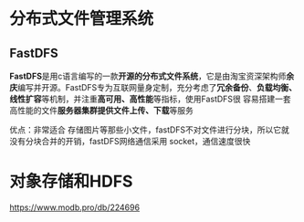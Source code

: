 # 分布式文件管理系统

## FastDFS

**FastDFS**是用c语言编写的一款**开源的分布式文件系统**，它是由淘宝资深架构师**余庆**编写并开源。FastDFS专为互联网量身定制，充分考虑了**冗余备份**、**负载均衡、线性扩容**等机制，并注重**高可用、高性能**等指标，使用FastDFS很 容易搭建一套高性能的文件**服务器集群提供文件上传、下载**等服务



优点：非常适合 存储图片等那些小文件，fastDFS不对文件进行分块，所以它就没有分块合并的开销，fastDFS网络通信采用 socket，通信速度很快





# 对象存储和HDFS

https://www.modb.pro/db/224696